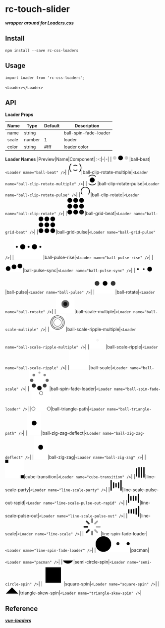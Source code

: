 # rc-touch-slider

***wrapper around for <a href="https://github.com/ConnorAtherton/loaders.css" target="_blank">Loaders.css</a>***



## Install
```
npm install --save rc-css-loaders
```

## Usage
```
import Loader from 'rc-css-loaders';

<Loader></Loader>
```

## API

**Loader Props**

| Name | Type | Default | Description |
| ------------ | ------- | ------- | ----------- |
|name |string | |ball-spin-fade-loader |  loader name
|scale |number |1 |loader|  loader scale
|color |string |#fff|  loader color

**Loader Names**
|Preview|Name|Component|
:-:|-|-|
|![ball-beat](assets/gifs/ball-beat.gif)|ball-beat|`<Loader name="ball-beat" />`|
|![ball-clip-rotate-multiple](assets/gifs/ball-clip-rotate-multiple.gif)|ball-clip-rotate-multiple|`<Loader name="ball-clip-rotate-multiple" />`|
|![ball-clip-rotate-pulse](assets/gifs/ball-clip-rotate-pulse.gif)|ball-clip-rotate-pulse|`<Loader name="ball-clip-rotate-pulse" />`|
|![ball-clip-rotate](assets/gifs/ball-clip-rotate.gif)|ball-clip-rotate|`<Loader name="ball-clip-rotate" />`|
|![ball-grid-beat](assets/gifs/ball-grid-beat.gif)|ball-grid-beat|`<Loader name="ball-grid-beat" />`|
|![ball-grid-pulse](assets/gifs/ball-grid-pulse.gif)|ball-grid-pulse|`<Loader name="ball-grid-pulse" />`|
|![ball-pulse-rise](assets/gifs/ball-pulse-rise.gif)|ball-pulse-rise|`<Loader name="ball-pulse-rise" />`|
|![ball-pulse-sync](assets/gifs/ball-pulse-sync.gif)|ball-pulse-sync|`<Loader name="ball-pulse-sync" />`|
|![ball-pulse](assets/gifs/ball-pulse.gif)|ball-pulse|`<Loader name="ball-pulse" />`|
|![ball-rotate](assets/gifs/ball-rotate.gif)|ball-rotate|`<Loader name="ball-rotate" />`|
|![ball-scale-multiple](assets/gifs/ball-scale-multiple.gif)|ball-scale-multiple|`<Loader name="ball-scale-multiple" />`|
|![ball-scale-ripple-multiple](assets/gifs/ball-scale-ripple-multiple.gif)|ball-scale-ripple-multiple|`<Loader name="ball-scale-ripple-multiple" />`|
|![ball-scale-ripple](assets/gifs/ball-scale-ripple.gif)|ball-scale-ripple|`<Loader name="ball-scale-ripple" />`|
|![ball-scale](assets/gifs/ball-scale.gif)|ball-scale|`<Loader name="ball-scale" />`|
|![ball-spin-fade-loader](assets/gifs/ball-spin-fade-loader.gif)|ball-spin-fade-loader|`<Loader name="ball-spin-fade-loader" />`|
|![ball-triangle-path](assets/gifs/ball-triangle-path.gif)|ball-triangle-path|`<Loader name="ball-triangle-path" />`|
|![ball-zig-zag-deflect](assets/gifs/ball-zig-zag-deflect.gif)|ball-zig-zag-deflect|`<Loader name="ball-zig-zag-deflect" />`|
|![ball-zig-zag](assets/gifs/ball-zig-zag.gif)|ball-zig-zag|`<Loader name="ball-zig-zag" />`|
|![cube-transition](assets/gifs/cube-transition.gif)|cube-transition|`<Loader name="cube-transition" />`|
|![line-scale-party](assets/gifs/line-scale-party.gif)|line-scale-party|`<Loader name="line-scale-party" />`|
|![line-scale-pulse-out-rapid](assets/gifs/line-scale-pulse-out-rapid.gif)|line-scale-pulse-out-rapid|`<Loader name="line-scale-pulse-out-rapid" />`|
|![line-scale-pulse-out](assets/gifs/line-scale-pulse-out.gif)|line-scale-pulse-out|`<Loader name="line-scale-pulse-out" />`|
|![line-scale](assets/gifs/line-scale.gif)|line-scale|`<Loader name="line-scale" />`|
|![line-spin-fade-loader](assets/gifs/line-spin-fade-loader.gif)|line-spin-fade-loader|`<Loader name="line-spin-fade-loader" />`|
|![pacman](assets/gifs/pacman.gif)|pacman|`<Loader name="pacman" />`|
|![semi-circle-spin](assets/gifs/semi-circle-spin.gif)|semi-circle-spin|`<Loader name="semi-circle-spin" />`|
|![square-spin](assets/gifs/square-spin.gif)|square-spin|`<Loader name="square-spin" />`|
|![triangle-skew-spin](assets/gifs/triangle-skew-spin.gif)|triangle-skew-spin|`<Loader name="triangle-skew-spin" />`|

## Reference
***<a href="https://github.com/Hokid/vue-loaders">vue-loaders</a>***






